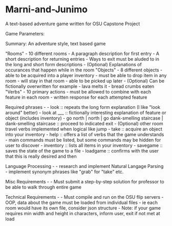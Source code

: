 # Marni-and-Junimo

A text-based adventure game written for OSU Capstone Project

Game Parameters:

Summary: An adventure style, text based game

"Rooms" - 10 different rooms
    - A paragraph description for first entry
    - A short description for returning entries
    - Ways to exit must be aluded to in the long and short form descriptions
    - (Optional) Explanations of occurances that happen while in the room
"Objects" - 8 different objects
    - able to be acquired into a player inventory
    - must be able to drop item in any room
    - will stay in that room
    - able to be picked up later
    - (Optional) Can be fictionally overwritten for example
        - lava melts it
        - bread crumbs eaten
"Verbs" - 10 primary actions
    - must be allowed to combine with each feature in each room
    - written response for each attempted feature

Required phrases -
    - look :: repeats the long form explanation (I like "look around" better)
    - look at ___ :: fictionally interesting explanation of feature or object (includes inventory)
    - go north | north | go dank-smelling staircase | dank-smelling staircase :: proceed to indicated exit
    - (Optional) other room travel verbs implemented when logical like jump
    - take :: acquire an object into your inventory
    - help :: offers a list of verbs that the game understands 
    - main commands must be listed, but some commands may be hidden for user to discover
    - inventory :: lists all items in your inventory
    - savegame :: saves the state of the game to a file
    - loadgame :: confirms with the user that this is really desired and then

Language Processing -
    - research and implement Natural Langage Parsing
    - implement synonym phrases like "grab" for "take" etc.  

Misc Requirements -
    - Must submit a step-by-step solution for professor to be able to walk through entire game

Technical Requirements -
    - Must compile and run on the OSU flip servers
    - OOP, data about the game must be loaded from individual files
    - ie each room would have its own file, consider json structure
    - Note: if your game requires min width and height in characters, inform user,   exit if not met at load

